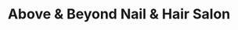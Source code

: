 ---
title: "Above & Beyond Nail & Hair Salon"
url: /toronto/above-und-beyond-nail-und-hair-salon/
shop: Friseur
---